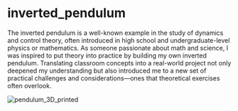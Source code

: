 # inverted_pendulum
The inverted pendulum is a well-known example in the study of dynamics and control theory, often introduced in high school and undergraduate-level physics or mathematics. As someone passionate about math and science, I was inspired to put theory into practice by building my own inverted pendulum. Translating classroom concepts into a real-world project not only deepened my understanding but also introduced me to a new set of practical challenges and considerations—ones that theoretical exercises often overlook.




![pendulum_3D_printed](https://github.com/user-attachments/assets/07f5af20-489c-4b1e-bf11-b19715331f95)
